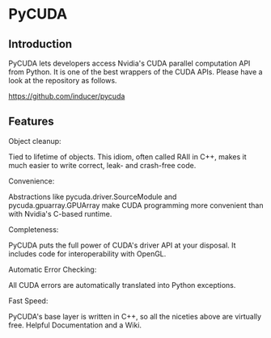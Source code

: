 # PyCUDA

## Introduction

PyCUDA lets developers access Nvidia's CUDA parallel computation API from Python. It 
is one of the best wrappers of the CUDA APIs. Please have a look at the repository 
as follows. 

https://github.com/inducer/pycuda

## Features

Object cleanup: 

Tied to lifetime of objects. This idiom, often called RAII in C++, makes it much 
easier to write correct, leak- and crash-free code. 

Convenience: 

Abstractions like pycuda.driver.SourceModule and pycuda.gpuarray.GPUArray make CUDA 
programming more convenient than with Nvidia's C-based runtime.

Completeness: 

PyCUDA puts the full power of CUDA's driver API at your disposal. It includes code for 
interoperability with OpenGL.

Automatic Error Checking: 

All CUDA errors are automatically translated into Python exceptions.

Fast Speed: 

PyCUDA's base layer is written in C++, so all the niceties above are virtually free. 
Helpful Documentation and a Wiki.

